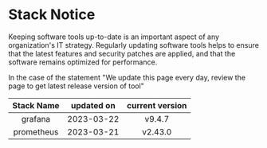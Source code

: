 # Stack Notice  
  

Keeping software tools up-to-date is an important aspect of any organization's IT strategy. Regularly updating software tools helps to ensure that the latest features and security patches are applied, and that the software remains optimized for performance.

In the case of the statement "We update this page every day, review the page to get latest release version of tool"  

| Stack Name | updated on    | current version    |
| :-----: | :---: | :---: |
|grafana|2023-03-22|v9.4.7|
|prometheus|2023-03-21|v2.43.0|

